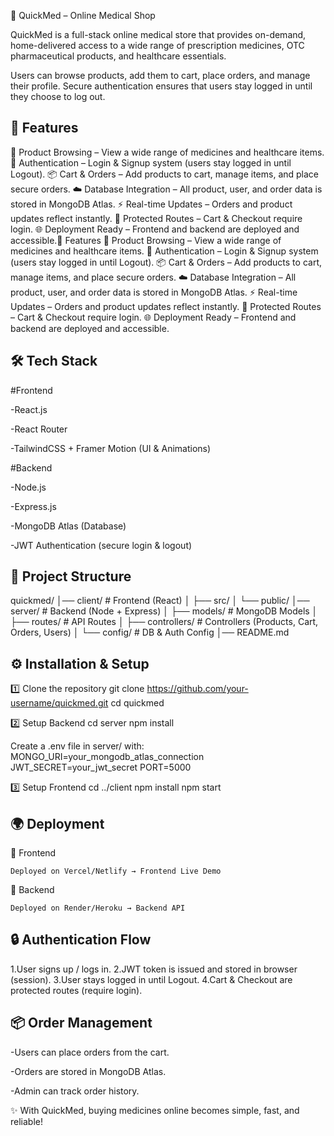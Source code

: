 🏥 QuickMed – Online Medical Shop

QuickMed is a full-stack online medical store that provides on-demand, home-delivered access to a wide range of prescription medicines, OTC pharmaceutical products, and healthcare essentials.

Users can browse products, add them to cart, place orders, and manage their profile. Secure authentication ensures that users stay logged in until they choose to log out.

## 🚀 Features

🛒 Product Browsing – View a wide range of medicines and healthcare items.
🔑 Authentication – Login & Signup system (users stay logged in until Logout).
📦 Cart & Orders – Add products to cart, manage items, and place secure orders.
☁️ Database Integration – All product, user, and order data is stored in MongoDB Atlas.
⚡ Real-time Updates – Orders and product updates reflect instantly.
🔐 Protected Routes – Cart & Checkout require login.
🌐 Deployment Ready – Frontend and backend are deployed and accessible.🚀 Features
🛒 Product Browsing – View a wide range of medicines and healthcare items.
🔑 Authentication – Login & Signup system (users stay logged in until Logout).
📦 Cart & Orders – Add products to cart, manage items, and place secure orders.
☁️ Database Integration – All product, user, and order data is stored in MongoDB Atlas.
⚡ Real-time Updates – Orders and product updates reflect instantly.
🔐 Protected Routes – Cart & Checkout require login.
🌐 Deployment Ready – Frontend and backend are deployed and accessible.


## 🛠️ Tech Stack

#Frontend

 -React.js

 -React Router

 -TailwindCSS + Framer Motion (UI & Animations)

#Backend

 -Node.js

 -Express.js

 -MongoDB Atlas (Database)

 -JWT Authentication (secure login & logout)

## 📂 Project Structure

  quickmed/
│── client/          # Frontend (React)
│   ├── src/
│   └── public/
│── server/          # Backend (Node + Express)
│   ├── models/      # MongoDB Models
│   ├── routes/      # API Routes
│   ├── controllers/ # Controllers (Products, Cart, Orders, Users)
│   └── config/      # DB & Auth Config
│── README.md

## ⚙️ Installation & Setup

1️⃣ Clone the repository
   git clone https://github.com/your-username/quickmed.git
   cd quickmed

2️⃣ Setup Backend
   cd server
   npm install

Create a .env file in server/ with:
   MONGO_URI=your_mongodb_atlas_connection
  JWT_SECRET=your_jwt_secret
  PORT=5000

3️⃣ Setup Frontend
    cd ../client
    npm install
    npm start

## 🌍 Deployment

🔹 Frontend

    Deployed on Vercel/Netlify → Frontend Live Demo

🔹 Backend

    Deployed on Render/Heroku → Backend API

## 🔒 Authentication Flow

   1.User signs up / logs in.
   2.JWT token is issued and stored in browser (session).
   3.User stays logged in until Logout.
   4.Cart & Checkout are protected routes (require login).    


## 📦 Order Management

   -Users can place orders from the cart.

   -Orders are stored in MongoDB Atlas.

   -Admin can track order history.

✨ With QuickMed, buying medicines online becomes simple, fast, and reliable!



